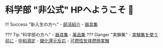 # 科学部 "非公式" HPへようこそ 👋




!!! Success "新入生の方へ"
    - [部活紹介](/club/ "部活紹介")
    - [器具集](/equip/ "用具紹介")

??? Tip "科学部の方へ"
    - [器具集](/equip/ "器具一覧")
    - [薬品集](/chemi/ "薬品一覧")
    ??? Danger "実験集"
        - [実験集を使う前に](/lab/ "使用上の注意事項")
        - [中和滴定](/lab/neut/ "高校範囲だよ～w")
        - [酸化還元反応](/lab/redox/ "色が変わるやつ")
        - [可燃性気体燃焼実験](/lab/hyex/ "水素燃やすだけ")
